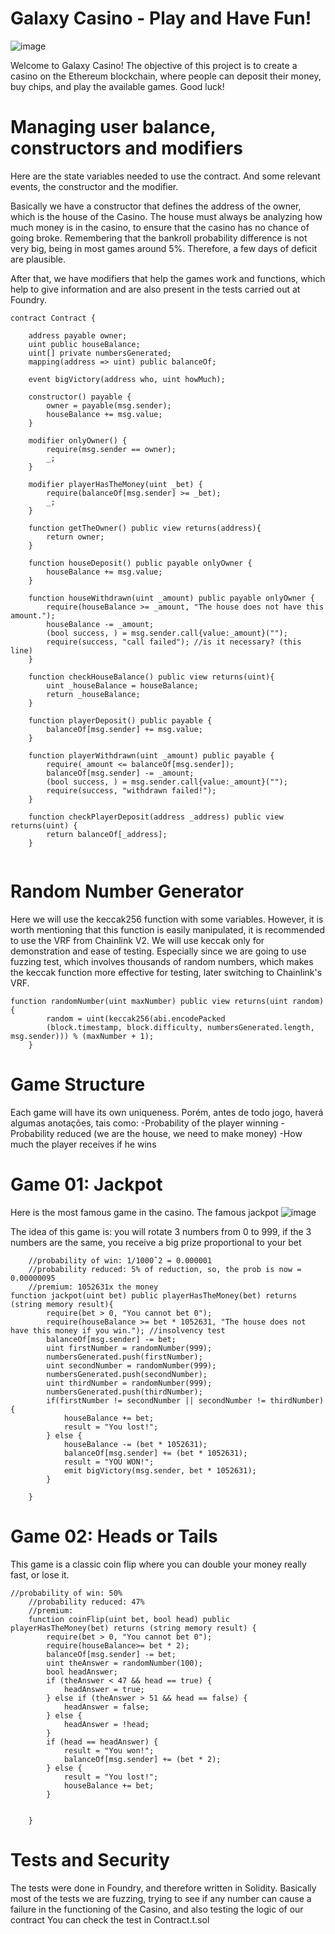 # Galaxy Casino - Play and Have Fun!
![image](https://user-images.githubusercontent.com/101097089/163240320-0f3d47f9-d799-4c47-ab25-7aede6f9568d.png)

Welcome to Galaxy Casino!
The objective of this project is to create a casino on the Ethereum blockchain, where people can deposit their money, buy chips, and play the available games. Good luck!

# Managing user balance, constructors and modifiers
Here are the state variables needed to use the contract.
And some relevant events, the constructor and the modifier.



Basically we have a constructor that defines the address of the owner, which is the house of the Casino.
The house must always be analyzing how much money is in the casino, to ensure that the casino has no chance of going broke.
Remembering that the bankroll probability difference is not very big, being in most games around 5%.
Therefore, a few days of deficit are plausible.

After that, we have modifiers that help the games work and functions, which help to give information and are also present in the tests carried out at Foundry.

```
contract Contract {

    address payable owner;
    uint public houseBalance;
    uint[] private numbersGenerated;
    mapping(address => uint) public balanceOf;

    event bigVictory(address who, uint howMuch);

    constructor() payable {
        owner = payable(msg.sender);
        houseBalance += msg.value;
    }

    modifier onlyOwner() {
        require(msg.sender == owner);
        _;
    }

    modifier playerHasTheMoney(uint _bet) {
        require(balanceOf[msg.sender] >= _bet);
        _;
    }

    function getTheOwner() public view returns(address){
        return owner;
    }

    function houseDeposit() public payable onlyOwner {
        houseBalance += msg.value;
    }

    function houseWithdrawn(uint _amount) public payable onlyOwner {
        require(houseBalance >= _amount, "The house does not have this amount.");
        houseBalance -= _amount;
        (bool success, ) = msg.sender.call{value:_amount}("");
        require(success, "call failed"); //is it necessary? (this line)
    }

    function checkHouseBalance() public view returns(uint){
        uint _houseBalance = houseBalance; 
        return _houseBalance;
    }

    function playerDeposit() public payable {
        balanceOf[msg.sender] += msg.value;
    }

    function playerWithdrawn(uint _amount) public payable {
        require(_amount <= balanceOf[msg.sender]);
        balanceOf[msg.sender] -= _amount;
        (bool success, ) = msg.sender.call{value:_amount}("");
        require(success, "withdrawn failed!");
    }

    function checkPlayerDeposit(address _address) public view returns(uint) {
        return balanceOf[_address];
    }
    
```

# Random Number Generator

Here we will use the keccak256 function with some variables. However, it is worth mentioning that this function is easily manipulated, it is recommended to use the VRF from Chainlink V2. We will use keccak only for demonstration and ease of testing. Especially since we are going to use fuzzing test, which involves thousands of random numbers, which makes the keccak function more effective for testing, later switching to Chainlink's VRF.

```
function randomNumber(uint maxNumber) public view returns(uint random) {
        random = uint(keccak256(abi.encodePacked
        (block.timestamp, block.difficulty, numbersGenerated.length, msg.sender))) % (maxNumber + 1);
    }
```

# Game Structure

Each game will have its own uniqueness.
Porém, antes de todo jogo, haverá algumas anotações, tais como:
-Probability of the player winning
-Probability reduced (we are the house, we need to make money)
-How much the player receives if he wins

# Game 01: Jackpot

Here is the most famous game in the casino. The famous jackpot
![image](https://user-images.githubusercontent.com/101097089/163922932-d8bbc22c-e24b-4c52-87dc-8f61221f8f86.png)

The idea of this game is: you will rotate 3 numbers from 0 to 999, if the 3 numbers are the same, you receive a big prize proportional to your bet

```
    //probability of win: 1/1000ˆ2 = 0.000001
    //probability reduced: 5% of reduction, so, the prob is now = 0.00000095
    //premium: 1052631x the money
function jackpot(uint bet) public playerHasTheMoney(bet) returns (string memory result){
        require(bet > 0, "You cannot bet 0");
        require(houseBalance >= bet * 1052631, "The house does not have this money if you win."); //insolvency test
        balanceOf[msg.sender] -= bet;
        uint firstNumber = randomNumber(999);
        numbersGenerated.push(firstNumber);
        uint secondNumber = randomNumber(999);
        numbersGenerated.push(secondNumber);
        uint thirdNumber = randomNumber(999);
        numbersGenerated.push(thirdNumber);
        if(firstNumber != secondNumber || secondNumber != thirdNumber){
            houseBalance += bet;
            result = "You lost!";
        } else {
            houseBalance -= (bet * 1052631);
            balanceOf[msg.sender] += (bet * 1052631);
            result = "YOU WON!";
            emit bigVictory(msg.sender, bet * 1052631);
        }

    }
```

# Game 02: Heads or Tails

This game is a classic coin flip where you can double your money really fast, or lose it.

```
//probability of win: 50%
    //probability reduced: 47%
    //premium: 
    function coinFlip(uint bet, bool head) public playerHasTheMoney(bet) returns (string memory result) {
        require(bet > 0, "You cannot bet 0");
        require(houseBalance>= bet * 2);
        balanceOf[msg.sender] -= bet;
        uint theAnswer = randomNumber(100);
        bool headAnswer;
        if (theAnswer < 47 && head == true) {
            headAnswer = true;
        } else if (theAnswer > 51 && head == false) {
            headAnswer = false;
        } else {
            headAnswer = !head;
        }
        if (head == headAnswer) {
            result = "You won!";
            balanceOf[msg.sender] += (bet * 2);
        } else {
            result = "You lost!";
            houseBalance += bet;
        }


    }
```

# Tests and Security

The tests were done in Foundry, and therefore written in Solidity.
Basically most of the tests we are fuzzing, trying to see if any number can cause a failure in the functioning of the Casino, and also testing the logic of our contract
You can check the test in Contract.t.sol


